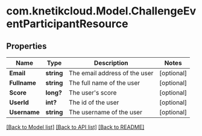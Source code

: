 # com.knetikcloud.Model.ChallengeEventParticipantResource
## Properties

Name | Type | Description | Notes
------------ | ------------- | ------------- | -------------
**Email** | **string** | The email address of the user | [optional] 
**Fullname** | **string** | The full name of the user | [optional] 
**Score** | **long?** | The user&#39;s score | [optional] 
**UserId** | **int?** | The id of the user | [optional] 
**Username** | **string** | The username of the user | [optional] 

[[Back to Model list]](../README.md#documentation-for-models) [[Back to API list]](../README.md#documentation-for-api-endpoints) [[Back to README]](../README.md)

